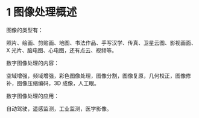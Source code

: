 # 1 图像处理概述

图像的类型有：

照片、绘画、剪贴画、地图、书法作品、手写汉学、传真、卫星云图、影视画面、X 光片、脑电图、心电图，还有点云、视频等。

数字图像处理的内容：

空域增强，频域增强，彩色图像处理，图像分割，图像复原，几何校正，图像修补，图像压缩编码，3D 成像，人工眼。

数字图像处理的应用：

自动驾驶，遥感监测，工业监测，医学影像。

